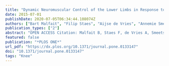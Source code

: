 ```yaml
---
title: "Dynamic Neuromuscular Control of the Lower Limbs in Response to Unexpected Single-Planar versus Multi-Planar Support Perturbations in Young, Active Adults"
date: 2015-07-01
publishDate: 2020-07-05T06:34:44.108074Z
authors: ["Bart Malfait", "Filip Staes", "Aijse de Vries", "Annemie Smeets", "Malcolm Hawken", "Mark A. Robinson", "Jos Vanrenterghem", "Sabine Verschueren"]
publication_types: ["2"]
abstract: "OPEN ACCESS Citation: Malfait B, Staes F, de Vries A, Smeets A, Hawken M, Robinson MA, et al. (2015) Dynamic Neuromuscular Control of the Lower Limbs in Response to Unexpected Single-Planar versus MultiPlanar Support Perturbations in Young, Active Adults. PLoS ONE 10(7): e0133147. doi:10.1371/journal."
featured: false
publication: "*PLOS ONE*"
url_pdf: "https://dx.plos.org/10.1371/journal.pone.0133147"
doi: "10.1371/journal.pone.0133147"
tags: "Knee"
---
```

